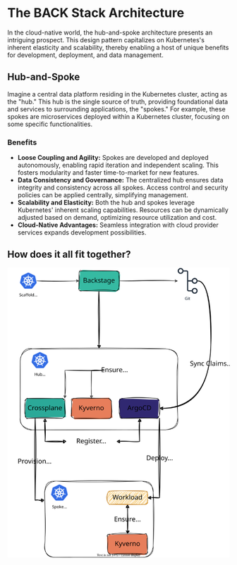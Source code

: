 # The BACK Stack Architecture

In the cloud-native world, the hub-and-spoke architecture presents an intriguing prospect. This design pattern capitalizes on Kubernetes's inherent elasticity and scalability, thereby enabling a host of unique benefits for development, deployment, and data management.

## Hub-and-Spoke

Imagine a central data platform residing in the Kubernetes cluster, acting as the "hub." This hub is the single source of truth, providing foundational data and services to surrounding applications, the "spokes." For example, these spokes are microservices deployed within a Kubernetes cluster, focusing on some specific functionalities.

### Benefits

-  **Loose Coupling and Agility:** Spokes are developed and deployed autonomously, enabling rapid iteration and independent scaling. This fosters modularity and faster time-to-market for new features.
-  **Data Consistency and Governance:** The centralized hub ensures data integrity and consistency across all spokes. Access control and security policies can be applied centrally, simplifying management.
-  **Scalability and Elasticity:** Both the hub and spokes leverage Kubernetes' inherent scaling capabilities. Resources can be dynamically adjusted based on demand, optimizing resource utilization and cost.
-  **Cloud-Native Advantages:** Seamless integration with cloud provider services expands development possibilities.

## How does it all fit together?

![The BACK Stack Flow](static/back-stack-arch.svg)
